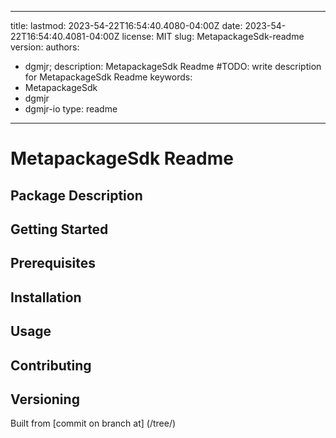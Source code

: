 ---

title:
lastmod: 2023-54-22T16:54:40.4080-04:00Z
date: 2023-54-22T16:54:40.4081-04:00Z
license: MIT
slug: MetapackageSdk-readme
version:
authors:
- dgmjr;
description: MetapackageSdk Readme #TODO: write description for MetapackageSdk Readme
keywords:
- MetapackageSdk
- dgmjr
- dgmjr-io
type: readme
------------

# MetapackageSdk Readme

<!-- TODO: Write the contents of the MetapackageSdk Readme file -->

## Package Description

## Getting Started

## Prerequisites

## Installation

## Usage

## Contributing

## Versioning

Built from [commit  on branch  at]
(/tree/)
